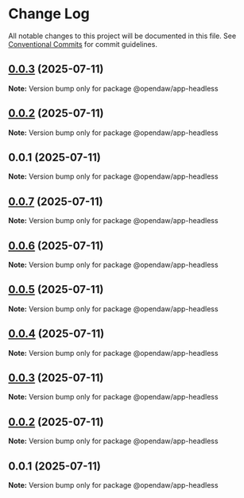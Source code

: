 # Change Log

All notable changes to this project will be documented in this file.
See [Conventional Commits](https://conventionalcommits.org) for commit guidelines.

## [0.0.3](https://github.com/andremichelle/openDAW/compare/@opendaw/app-headless@0.0.2...@opendaw/app-headless@0.0.3) (2025-07-11)

**Note:** Version bump only for package @opendaw/app-headless

## [0.0.2](https://github.com/andremichelle/openDAW/compare/@opendaw/app-headless@0.0.1...@opendaw/app-headless@0.0.2) (2025-07-11)

**Note:** Version bump only for package @opendaw/app-headless

## 0.0.1 (2025-07-11)

**Note:** Version bump only for package @opendaw/app-headless

## [0.0.7](https://github.com/andremichelle/opendaw-turbo/compare/@opendaw/app-headless@0.0.6...@opendaw/app-headless@0.0.7) (2025-07-11)

**Note:** Version bump only for package @opendaw/app-headless

## [0.0.6](https://github.com/andremichelle/opendaw-turbo/compare/@opendaw/app-headless@0.0.5...@opendaw/app-headless@0.0.6) (2025-07-11)

**Note:** Version bump only for package @opendaw/app-headless

## [0.0.5](https://github.com/andremichelle/opendaw-turbo/compare/@opendaw/app-headless@0.0.4...@opendaw/app-headless@0.0.5) (2025-07-11)

**Note:** Version bump only for package @opendaw/app-headless

## [0.0.4](https://github.com/andremichelle/opendaw-turbo/compare/@opendaw/app-headless@0.0.3...@opendaw/app-headless@0.0.4) (2025-07-11)

**Note:** Version bump only for package @opendaw/app-headless

## [0.0.3](https://github.com/andremichelle/opendaw-turbo/compare/@opendaw/app-headless@0.0.2...@opendaw/app-headless@0.0.3) (2025-07-11)

**Note:** Version bump only for package @opendaw/app-headless

## [0.0.2](https://github.com/andremichelle/opendaw-turbo/compare/@opendaw/app-headless@0.0.1...@opendaw/app-headless@0.0.2) (2025-07-11)

**Note:** Version bump only for package @opendaw/app-headless

## 0.0.1 (2025-07-11)

**Note:** Version bump only for package @opendaw/app-headless
